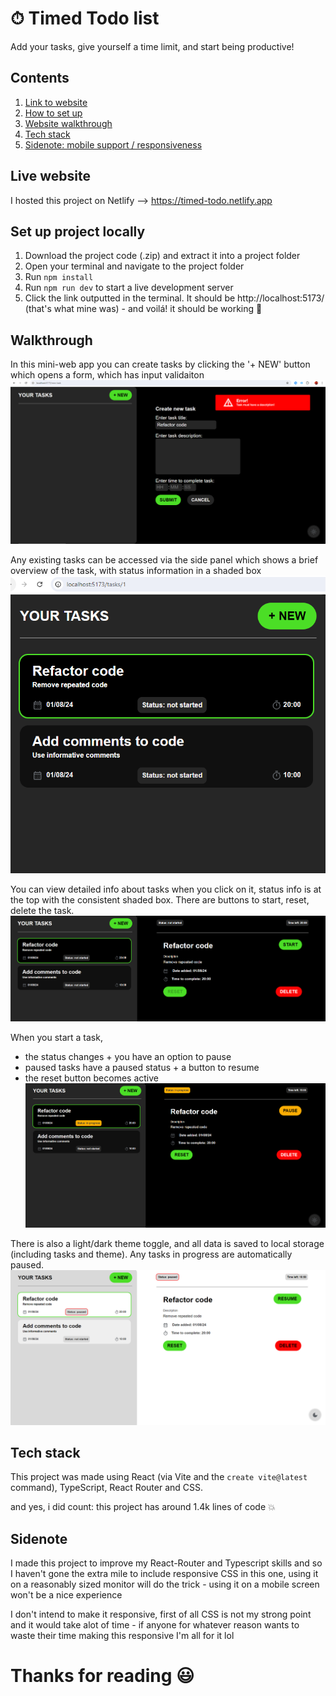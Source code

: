 # ⏱ Timed Todo list

Add your tasks, give yourself a time limit, and start being productive!

## Contents

1. [Link to website](#live-website)
2. [How to set up](#set-up-project-locally)
3. [Website walkthrough](#walkthrough)
4. [Tech stack](#tech-stack)
5. [Sidenote: mobile support / responsiveness](#sidenote)

## Live website

I hosted this project on Netlify --> https://timed-todo.netlify.app

## Set up project locally

1. Download the project code (.zip) and extract it into a project folder
2. Open your terminal and navigate to the project folder
3. Run `npm install`
4. Run `npm run dev` to start a live development server
5. Click the link outputted in the terminal. It should be http://localhost:5173/ (that's what mine was) - and voilá! it should be working 🤞

## Walkthrough

In this mini-web app you can create tasks by clicking the '+ NEW' button which opens a form, which has input validaiton
![Image showing task creation with validation](./readme%20assets/task-creation.PNG)

Any existing tasks can be accessed via the side panel which shows a brief overview of the task, with status information in a shaded box
![Side panel containing one task](./readme%20assets/side-panel.PNG)

You can view detailed info about tasks when you click on it, status info is at the top with the consistent shaded box.
There are buttons to start, reset, delete the task.
![A task that hasn't been started yet](./readme%20assets/task-not-started.PNG)

When you start a task,

- the status changes + you have an option to pause
- paused tasks have a paused status + a button to resume
- the reset button becomes active
  ![A task in progress](./readme%20assets/task-in-progress.PNG)

There is also a light/dark theme toggle, and all data is saved to local storage (including tasks and theme). Any tasks in progress are automatically paused.
![Light theme preview](./readme%20assets/light-theme.PNG)

## Tech stack

This project was made using React (via Vite and the `create vite@latest` command), TypeScript, React Router and CSS.

and yes, i did count: this project has around 1.4k lines of code 💥

## Sidenote

I made this project to improve my React-Router and Typescript skills and so I haven't gone the extra mile to include responsive CSS in this one, using it on a reasonably sized monitor will do the trick - using it on a mobile screen won't be a nice experience

I don't intend to make it responsive, first of all CSS is not my strong point and it would take alot of time - if anyone for whatever reason wants to waste their time making this responsive I'm all for it lol

# Thanks for reading 😃

